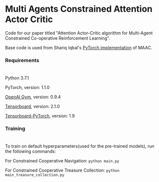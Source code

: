 # **Multi Agents Constrained Attention Actor Critic**

Code for our paper titled "Attention Actor-Critic algorithm for Multi-Agent Constrained Co-operative Reinforcement Learning". 

Base code is used from Shariq Iqbal's [PyTorch implementation](https://github.com/shariqiqbal2810/MAAC) of MAAC.

### Requirements 
#
Python 3.7.1 

PyTorch, version: 1.1.0 

[OpenAI Gym](https://github.com/openai/gym), version: 0.9.4

[Tensorboard](https://github.com/tensorflow/tensorboard), version: 2.1.0

[Tensorboard-PyTorch](https://github.com/lanpa/tensorboardX), version: 1.9

### Training 
#
To train on default hyperparameters(used for the pre-trained models), run the following commands:

For Constrained Cooperative Navigation: `python main.py`

For Constrained Cooperative Treasure Collection: `python main_treasure_collection.py`

